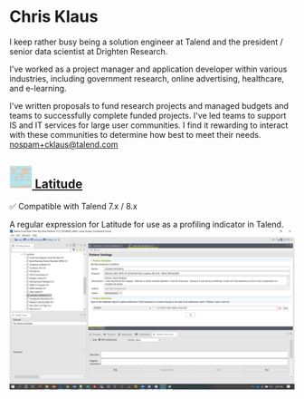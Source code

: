 # Chris Klaus
  I keep rather busy being a solution engineer at Talend and the president / senior data scientist at Drighten Research.  

I've worked as a project manager and application developer within various industries, including government research, online advertising, healthcare, and e-learning.  

I've written proposals to fund research projects and managed budgets and teams to successfully complete funded projects.  I've led teams to support IS and IT services for large user communities.  I find it rewarding to interact with these communities to determine how best to meet their needs.
     <nospam+cklaus@talend.com>

## <a href='./components/Latitude/readme.md'><img src='./components/Latitude/logo.jpg' width='40' height='40'> Latitude</a>
 :white_check_mark: Compatible with Talend 7.x / 8.x 

A regular expression for Latitude for use as a profiling indicator in Talend.
<img src='./components/Latitude/sample.jpg'>
